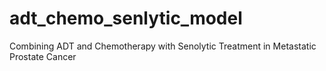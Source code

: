 # adt_chemo_senlytic_model
Combining ADT and Chemotherapy with Senolytic Treatment in Metastatic Prostate Cancer
